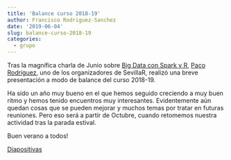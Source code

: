 ```yaml
---
title: 'Balance curso 2018-19'
author: Francisco Rodriguez-Sanchez
date: '2019-06-04'
slug: balance-curso-2018-19
categories: 
  - grupo
---
```


Tras la magnífica charla de Junio sobre [Big Data con Spark y R](https://sevillarusers.netlify.com/posts/big-data-con-spark-y-r/), [Paco Rodríguez](https://www.linkedin.com/in/frodriguezsanchez/), uno de los organizadores de SevillaR, realizó una breve presentación a modo de balance del curso 2018-19. 

Ha sido un año muy bueno en el que hemos seguido creciendo a muy buen ritmo y hemos tenido encuentros muy interesantes. Evidentemente aún quedan cosas que se pueden mejorar y muchos temas por tratar en futuras reuniones. Pero eso será a partir de Octubre, cuando retomemos nuestra actividad tras la parada estival.

Buen verano a todos!


[Diapositivas](https://github.com/SevillaR/meetings/blob/gh-pages/2019-06-04_Balance2018-19/SevillaR_balance2018-19.pdf)


